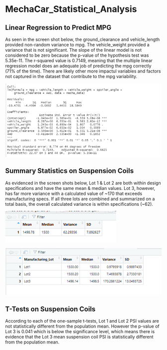 # MechaCar_Statistical_Analysis

## Linear Regression to Predict MPG
As seen in the screen shot below, the ground_clearance and vehicle_length provided non-random variance to mpg. The vehicle_weight provided a variance that is not significant. The slope of the linear model is not considered to be zero because the p-value of the hypothesis test was 5.35e-11. The r-squared value is 0.7149, meaning that the multiple linear regression model does an adequate job of predicting the mpg correctly (71% of the time). There are likely other more impactul variables and factors not captured in the dataset that contribute to the mpg variability.  

![](/Resources/Deliverable1.png)

## Summary Statistics on Suspension Coils
As evidenced in the screen shots below, Lot 1 & Lot 2 are both within design specifications and have the same mean & median values. Lot 3, however, has far more variance with a calculated value of ~170 that exceeds manufacturing specs. If all three lots are combined and summarized on a total basis, the overall calculated variance is within specifications (~62).  

![](/Resources/Deliverable2a.png)

![](/Resources/Deliverable2b.png)

## T-Tests on Suspension Coils
According to each of the one-sample t-tests, Lot 1 and Lot 2 PSI values are not statistically different from the population mean. However the p-value of Lot 3 is 0.041 which is below the significance level, which means there is evidence that the Lot 3 mean suspension coil PSI is statistically different from the population mean.

